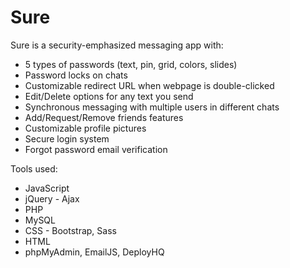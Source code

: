 # Sure

Sure is a security-emphasized messaging app with:
 - 5 types of passwords (text, pin, grid, colors, slides)
 - Password locks on chats
 - Customizable redirect URL when webpage is double-clicked
 - Edit/Delete options for any text you send
 - Synchronous messaging with multiple users in different chats 
 - Add/Request/Remove friends features
 - Customizable profile pictures
 - Secure login system
 - Forgot password email verification
 
 Tools used:
  - JavaScript
  - jQuery - Ajax
  - PHP
  - MySQL
  - CSS - Bootstrap, Sass
  - HTML
  - phpMyAdmin, EmailJS, DeployHQ

